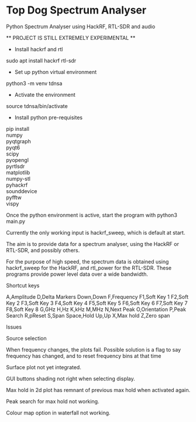 # Top Dog Spectrum Analyser
Python Spectrum Analyser using HackRF, RTL-SDR and audio

** PROJECT IS STILL EXTREMELY EXPERIMENTAL **

- Install hackrf and rtl

sudo apt install hackrf rtl-sdr


- Set up python virtual environment

python3 -m venv tdnsa


- Activate the environment

source tdnsa/bin/activate


- Install python pre-requisites

pip install \
numpy \
pyqtgraph \
pyqt6 \
scipy \
pyopengl \
pyrtlsdr \
matplotlib \
numpy-stl \
pyhackrf \
sounddevice \
pyfftw \
vispy



Once the python environment is active, start the program with python3 main.py

Currently the only working input is hackrf_sweep, which is default at start.

 


The aim is to provide data for a spectrum analyser, using the HackRF or RTL-SDR, and possibly others.

For the purpose of high speed, the spectrum data is obtained using hackrf_sweep for the HackRF, and rtl_power for the RTL-SDR. These programs provide power level data over a wide bandwidth.


Shortcut keys


A,Amplitude
D,Delta Markers
Down,Down
F,Frequency
F1,Soft Key 1
F2,Soft Key 2
F3,Soft Key 3
F4,Soft Key 4
F5,Soft Key 5
F6,Soft Key 6
F7,Soft Key 7
F8,Soft Key 8
G,GHz
H,Hz
K,kHz
M,MHz
N,Next Peak
O,Orientation
P,Peak Search
R,pReset
S,Span
Space,Hold
Up,Up
X,Max hold
Z,Zero span


Issues

Source selection

When frequency changes, the plots fail.
Possible solution is a flag to say frequency has changed, and to reset frequency bins at that time

Surface plot not yet integrated.

GUI buttons shading not right when selecting display.

Max hold in 2d plot has remnant of previous max hold when activated again.

Peak search for max hold not working.

Colour map option in waterfall not working.








